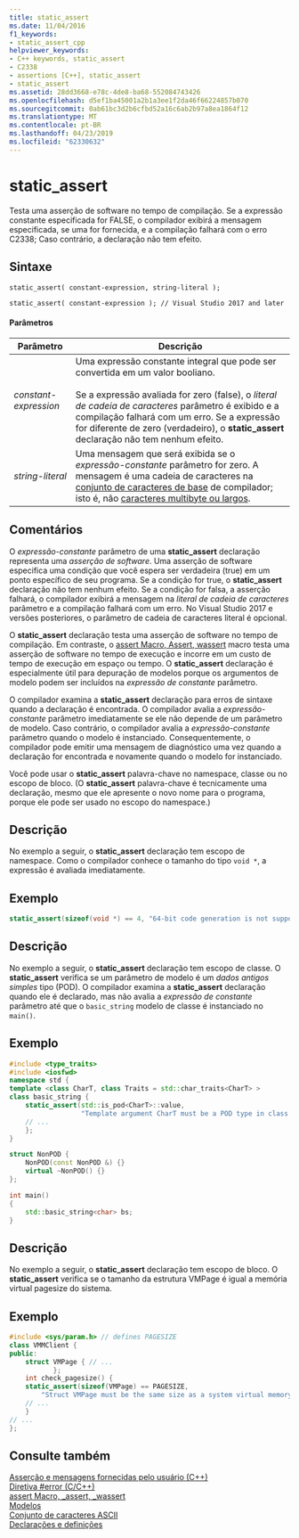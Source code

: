 ```yaml
---
title: static_assert
ms.date: 11/04/2016
f1_keywords:
- static_assert_cpp
helpviewer_keywords:
- C++ keywords, static_assert
- C2338
- assertions [C++], static_assert
- static_assert
ms.assetid: 28dd3668-e78c-4de8-ba68-552084743426
ms.openlocfilehash: d5ef1ba45001a2b1a3ee1f2da46f66224857b070
ms.sourcegitcommit: 0ab61bc3d2b6cfbd52a16c6ab2b97a8ea1864f12
ms.translationtype: MT
ms.contentlocale: pt-BR
ms.lasthandoff: 04/23/2019
ms.locfileid: "62330632"
---
```

# <a name="staticassert"></a>static_assert

Testa uma asserção de software no tempo de compilação. Se a expressão constante especificada for FALSE, o compilador exibirá a mensagem especificada, se uma for fornecida, e a compilação falhará com o erro C2338; Caso contrário, a declaração não tem efeito.

## <a name="syntax"></a>Sintaxe

```
static_assert( constant-expression, string-literal );

static_assert( constant-expression ); // Visual Studio 2017 and later
```

#### <a name="parameters"></a>Parâmetros

|Parâmetro|Descrição|
|---------------|-----------------|
|*constant-expression*|Uma expressão constante integral que pode ser convertida em um valor booliano.<br /><br /> Se a expressão avaliada for zero (false), o *literal de cadeia de caracteres* parâmetro é exibido e a compilação falhará com um erro. Se a expressão for diferente de zero (verdadeiro), o **static_assert** declaração não tem nenhum efeito.|
|*string-literal*|Uma mensagem que será exibida se o *expressão-constante* parâmetro for zero. A mensagem é uma cadeia de caracteres na [conjunto de caracteres de base](../c-language/ascii-character-set.md) de compilador; isto é, não [caracteres multibyte ou largos](../c-language/multibyte-and-wide-characters.md).|

## <a name="remarks"></a>Comentários

O *expressão-constante* parâmetro de uma **static_assert** declaração representa uma *asserção de software*. Uma asserção de software especifica uma condição que você espera ser verdadeira (true) em um ponto específico de seu programa. Se a condição for true, o **static_assert** declaração não tem nenhum efeito. Se a condição for falsa, a asserção falhará, o compilador exibirá a mensagem na *literal de cadeia de caracteres* parâmetro e a compilação falhará com um erro. No Visual Studio 2017 e versões posteriores, o parâmetro de cadeia de caracteres literal é opcional.

O **static_assert** declaração testa uma asserção de software no tempo de compilação. Em contraste, o [assert Macro, Assert, wassert](../c-runtime-library/reference/assert-macro-assert-wassert.md) macro testa uma asserção de software no tempo de execução e incorre em um custo de tempo de execução em espaço ou tempo. O **static_assert** declaração é especialmente útil para depuração de modelos porque os argumentos de modelo podem ser incluídos na *expressão de constante* parâmetro.

O compilador examina a **static_assert** declaração para erros de sintaxe quando a declaração é encontrada. O compilador avalia a *expressão-constante* parâmetro imediatamente se ele não depende de um parâmetro de modelo. Caso contrário, o compilador avalia a *expressão-constante* parâmetro quando o modelo é instanciado. Consequentemente, o compilador pode emitir uma mensagem de diagnóstico uma vez quando a declaração for encontrada e novamente quando o modelo for instanciado.

Você pode usar o **static_assert** palavra-chave no namespace, classe ou no escopo de bloco. (O **static_assert** palavra-chave é tecnicamente uma declaração, mesmo que ele apresente o novo nome para o programa, porque ele pode ser usado no escopo do namespace.)

## <a name="description"></a>Descrição

No exemplo a seguir, o **static_assert** declaração tem escopo de namespace. Como o compilador conhece o tamanho do tipo `void *`, a expressão é avaliada imediatamente.

## <a name="example"></a>Exemplo

```cpp
static_assert(sizeof(void *) == 4, "64-bit code generation is not supported.");
```

## <a name="description"></a>Descrição

No exemplo a seguir, o **static_assert** declaração tem escopo de classe. O **static_assert** verifica se um parâmetro de modelo é um *dados antigos simples* tipo (POD). O compilador examina a **static_assert** declaração quando ele é declarado, mas não avalia a *expressão de constante* parâmetro até que o `basic_string` modelo de classe é instanciado no `main()`.

## <a name="example"></a>Exemplo

```cpp
#include <type_traits>
#include <iosfwd>
namespace std {
template <class CharT, class Traits = std::char_traits<CharT> >
class basic_string {
    static_assert(std::is_pod<CharT>::value,
                  "Template argument CharT must be a POD type in class template basic_string");
    // ...
    };
}

struct NonPOD {
    NonPOD(const NonPOD &) {}
    virtual ~NonPOD() {}
};

int main()
{
    std::basic_string<char> bs;
}
```

## <a name="description"></a>Descrição

No exemplo a seguir, o **static_assert** declaração tem escopo de bloco. O **static_assert** verifica se o tamanho da estrutura VMPage é igual a memória virtual pagesize do sistema.

## <a name="example"></a>Exemplo

```cpp
#include <sys/param.h> // defines PAGESIZE
class VMMClient {
public:
    struct VMPage { // ...
           };
    int check_pagesize() {
    static_assert(sizeof(VMPage) == PAGESIZE,
        "Struct VMPage must be the same size as a system virtual memory page.");
    // ...
    }
// ...
};
```

## <a name="see-also"></a>Consulte também

[Asserção e mensagens fornecidas pelo usuário (C++)](../cpp/assertion-and-user-supplied-messages-cpp.md)<br/>
[Diretiva #error (C/C++)](../preprocessor/hash-error-directive-c-cpp.md)<br/>
[assert Macro, _assert, _wassert](../c-runtime-library/reference/assert-macro-assert-wassert.md)<br/>
[Modelos](../cpp/templates-cpp.md)<br/>
[Conjunto de caracteres ASCII](../c-language/ascii-character-set.md)<br/>
[Declarações e definições](declarations-and-definitions-cpp.md)